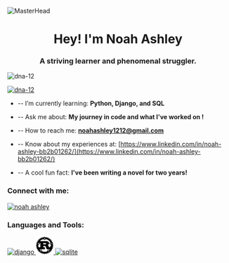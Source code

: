 ![MasterHead](https://wallpapercave.com/wp/wp3477936.jpg)
<h1 align="center">Hey! I'm Noah Ashley</h1>
<h3 align="center">A striving learner and phenomenal struggler.</h3>

<p align="left"> <img src="https://komarev.com/ghpvc/?username=dna-12&label=Profile%20views&color=0e75b6&style=flat" alt="dna-12" /> </p>

<p align="left"> <a href="https://github.com/ryo-ma/github-profile-trophy"><img src="https://github-profile-trophy.vercel.app/?username=dna-12" alt="dna-12" /></a> </p>

- -- I’m currently learning: **Python, Django, and SQL**

- -- Ask me about: **My journey in code and what I've worked on !**

- -- How to reach me: **noahashley1212@gmail.com**

- -- Know about my experiences at: [https://www.linkedin.com/in/noah-ashley-bb2b01262/](https://www.linkedin.com/in/noah-ashley-bb2b01262/)

- -- A cool fun fact: **I've been writing a novel for two years!**

<h3 align="left">Connect with me:</h3>
<p align="left">
<a href="https://linkedin.com/in/noah ashley" target="blank"><img align="center" src="https://raw.githubusercontent.com/rahuldkjain/github-profile-readme-generator/master/src/images/icons/Social/linked-in-alt.svg" alt="noah ashley" height="30" width="40" /></a>
</p>

<h3 align="left">Languages and Tools:</h3>
<p align="left"> <a href="https://www.djangoproject.com/" target="_blank" rel="noreferrer"> <img src="https://cdn.worldvectorlogo.com/logos/django.svg" alt="django" width="40" height="40"/> </a> <a href="https://www.rust-lang.org" target="_blank" rel="noreferrer"> <img src="https://raw.githubusercontent.com/devicons/devicon/master/icons/rust/rust-plain.svg" alt="rust" width="40" height="40"/> </a> <a href="https://www.sqlite.org/" target="_blank" rel="noreferrer"> <img src="https://www.vectorlogo.zone/logos/sqlite/sqlite-icon.svg" alt="sqlite" width="40" height="40"/> </a> </p>
